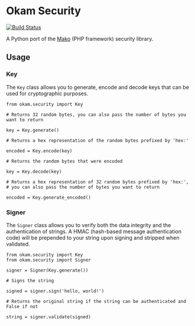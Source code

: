 # Okam Security

[![Build Status](https://img.shields.io/travis/freost/okam-security/master.svg?style=flat)](https://travis-ci.org/freost/okam-security)

A Python port of the [Mako](https://makoframework.com) (PHP framework) security library.

## Usage

### Key

The `Key` class allows you to generate, encode and decode keys that can be used for cryptographic purposes.

```
from okam.security import Key

# Returns 32 random bytes, you can also pass the number of bytes you want to return

key = Key.generate()

# Returns a hex representation of the random bytes prefixed by 'hex:'

encoded = Key.encode(key)

# Returns the random bytes that were encoded

key = Key.decode(key)

# Returns a hex representation of 32 random bytes prefixed by 'hex:',
# you can also pass the number of bytes you want to return

encoded = Key.generate_encoded()
```

### Signer

The `Signer` class allows you to verify both the data integrity and the authentication of strings. A HMAC (hash-based message authentication code) will be prepended to your string upon signing and stripped when validated.

```
from okam.security import Key
from okam.security import Signer

signer = Signer(Key.generate())

# Signs the string

signed = signer.sign('hello, world!')

# Returns the original string if the string can be authenticated and False if not

string = signer.validate(signed)
```
